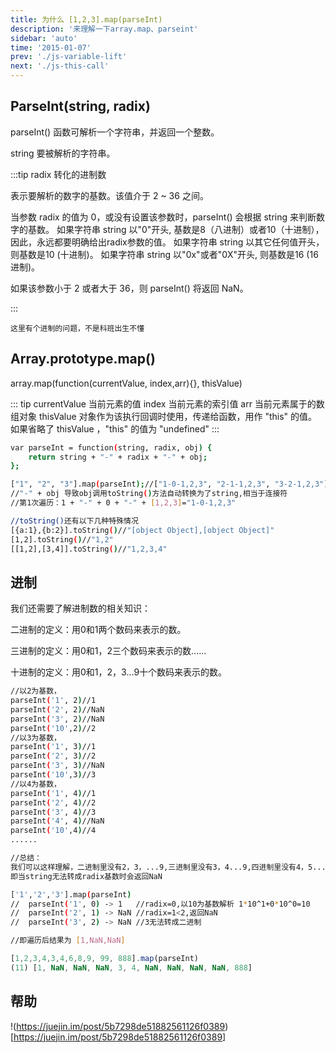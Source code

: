 ```yaml
---
title: 为什么 [1,2,3].map(parseInt) 
description: '来理解一下array.map、parseint'
sidebar: 'auto'
time: '2015-01-07'
prev: './js-variable-lift'
next: './js-this-call'
---
```



## ParseInt(string, radix)

parseInt() 函数可解析一个字符串，并返回一个整数。

string 要被解析的字符串。

:::tip radix 转化的进制数

表示要解析的数字的基数。该值介于 2 ~ 36 之间。

当参数 radix 的值为 0，或没有设置该参数时，parseInt() 会根据 string 来判断数字的基数。
	如果字符串 string 以"0"开头, 基数是8（八进制）或者10（十进制），因此，永远都要明确给出radix参数的值。
	如果字符串 string 以其它任何值开头，则基数是10 (十进制)。
	如果字符串 string 以"0x"或者"0X"开头, 则基数是16 (16进制)。
	
如果该参数小于 2 或者大于 36，则 parseInt() 将返回 NaN。

:::

`这里有个进制的问题，不是科班出生不懂`

## Array.prototype.map()

array.map(function(currentValue, index,arr){}, thisValue)

::: tip
currentValue 当前元素的值
index 当前元素的索引值
arr 当前元素属于的数组对象
thisValue 对象作为该执行回调时使用，传递给函数，用作 "this" 的值。如果省略了 thisValue ，"this" 的值为 "undefined"
:::


``` bash
var parseInt = function(string, radix, obj) {
    return string + "-" + radix + "-" + obj;
};

["1", "2", "3"].map(parseInt);//["1-0-1,2,3", "2-1-1,2,3", "3-2-1,2,3"]
//"-" + obj 导致obj调用toString()方法自动转换为了string,相当于连接符
//第1次遍历：1 + "-" + 0 + "-" + [1,2,3]="1-0-1,2,3"

//toString()还有以下几种特殊情况
[{a:1},{b:2}].toString()//"[object Object],[object Object]"
[1,2].toString()//"1,2"
[[1,2],[3,4]].toString()//"1,2,3,4"
```


## 进制

我们还需要了解进制数的相关知识：

二进制的定义：用0和1两个数码来表示的数。

三进制的定义：用0和1，2三个数码来表示的数......

十进制的定义：用0和1，2，3...9十个数码来表示的数。

``` bash
//以2为基数，
parseInt('1', 2)//1
parseInt('2', 2)//NaN
parseInt('3', 2)//NaN
parseInt('10',2)//2
//以3为基数，
parseInt('1', 3)//1
parseInt('2', 3)//2
parseInt('3', 3)//NaN
parseInt('10',3)//3
//以4为基数，
parseInt('1', 4)//1
parseInt('2', 4)//2
parseInt('3', 4)//3
parseInt('4', 4)//NaN
parseInt('10',4)//4
......

//总结：
我们可以这样理解，二进制里没有2，3，...9,三进制里没有3，4...9,四进制里没有4，5...9
即当string无法转成radix基数时会返回NaN
```


``` bash
['1','2','3'].map(parseInt)
//  parseInt('1', 0) -> 1   //radix=0,以10为基数解析 1*10^1+0*10^0=10
//  parseInt('2', 1) -> NaN //radix=1<2,返回NaN
//  parseInt('3', 2) -> NaN //3无法转成二进制

//即遍历后结果为 [1,NaN,NaN]

```

``` js
[1,2,3,4,3,4,6,8,9, 99, 888].map(parseInt)
(11) [1, NaN, NaN, NaN, 3, 4, NaN, NaN, NaN, NaN, 888]
```

## 帮助

!(https://juejin.im/post/5b7298de51882561126f0389)[https://juejin.im/post/5b7298de51882561126f0389]

